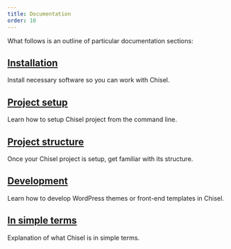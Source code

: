 ```yaml
---
title: Documentation
order: 10
---
```


What follows is an outline of particular documentation sections:
 
## [Installation](/docs/installation/)
Install necessary software so you can work with Chisel. 

## [Project setup](/docs/setup/)
Learn how to setup Chisel project from the command line.

## [Project structure](/docs/structure/)
Once your Chisel project is setup, get familiar with its structure.

## [Development](/docs/development/)
Learn how to develop WordPress themes or front-end templates in Chisel.

## [In simple terms](/docs/simple/)
Explanation of what Chisel is in simple terms.

